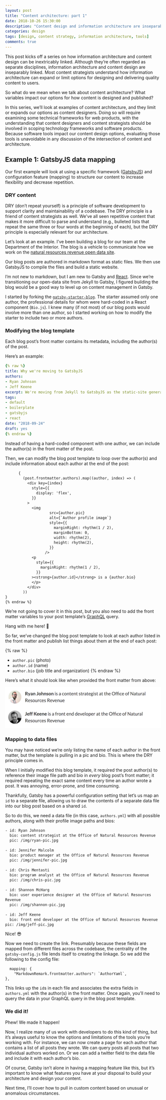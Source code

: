 ```yaml
---
layout: post
title: "Content architecture: part 1"
date: 2018-10-26 15:30:00
description: "Content design and information architecture are inseparable. Your architecture can either limit your design options, or it can provide a flexible and modular tapestry from which to design your content. This series covers methods to construct a flexible architecture for your content, starting with reading into a data file based on a blog post author’s name."
categories: design
tags: [design, content strategy, information architecture, tools]
comments: true
---
```


This post kicks off a series on how information architecture and content design can be inextricably linked. Although they’re often regarded as separate disciplines, information architecture and content design are inseparably linked. Most content strategists understand how information architecture can expand or limit options for designing and delivering quality content to users.

So what do we mean when we talk about content architecture? What variables impact our options for how content is designed and published? 

In this series, we’ll look at examples of content architecture, and they limit or expands our options as content designers. Doing so will require examining some technical frameworks for web products, with the understanding that content designers and content strategists should be involved in scoping technology frameworks and software products. Because software tools impact our content design options, evaluating those tools is unavoidable in any discussion of the intersection of content and architecture.

## Example 1: GatsbyJS data mapping

Our first example will look at using a specific framework ([GatsbyJS](https://www.gatsbyjs.org/)) and configuration feature (mapping) to structure our content to increase flexibility and decrease repetition.

### DRY content

DRY (don’t repeat yourself) is a principle of software development to support clarity and maintainability of a codebase. The DRY principle is a friend of content strategists as well. We’ve all seen repetitive content that makes it more difficult to parse and understand (e.g., bulleted lists that repeat the same three or four words at the beginning of each), but the DRY principle is especially relevant for our architecture.

Let’s look at an example. I’ve been building a blog for our team at the Department of the Interior. The blog is a vehicle to communicate how we work on the [natural resources revenue open data site](https://revenuedata.doi.gov/).

Our blog posts are authored in markdown format as static files. We then use GatsbyJS to compile the files and build a static website.

I’m not new to markdown, but I am new to Gatsby and [React](https://reactjs.org/). Since we’re transitioning our open-data site from Jekyll to Gatsby, I figured building the blog would be a good way to level up on content management in Gatsby.

I started by forking the [`gatsby-starter-blog`](https://github.com/gatsbyjs/gatsby-starter-blog). The starter assumed only one author, the professional details for whom were hard-coded in a React component (`Bio.js`). I knew many (if not most) of our blog posts would involve more than one author, so I started working on how to modify the starter to include two or more authors.

### Modifying the blog template

Each blog post’s front matter contains its metadata, including the author(s) of the post.

Here’s an example:

```yaml
{% raw %}
title: Why we're moving to GatsbyJS
authors: 
- Ryan Johnson
- Jeff Keene
excerpt: We're moving from Jekyll to GatsbyJS as the static-site generator for our open-data site. Here's why.
tags:
- default
- boilerplate
- gatsbyjs
- react
date: "2018-09-24"
draft: yes
{% endraw %}
```

Instead of having a hard-coded component with one author, we can include the author(s) in the front matter of the post.

Then, we can modify the blog post template to loop over the author(s) and include information about each author at the end of the post:

``` react {% raw %}
      {
        (post.frontmatter.authors).map((author, index) => (
          <div key={index}
            style={{
              display: 'flex',
            }}
          >
            <img
                    src={author.pic}
                    alt={`Author profile image`}
                    style={{
                      marginRight: rhythm(1 / 2),
                      marginBottom: 0,
                      width: rhythm(2),
                      height: rhythm(2),
                    }}
                  />
            <p
              style={{
                marginRight: rhythm(1 / 2),
              }}
            ><strong>{author.id}</strong> is a {author.bio}
            </p>
          </div>
        ))
}
{% endraw %}
```

We’re not going to cover it in this post, but you also need to add the front matter variables to your post template’s [GraphQL](https://www.gatsbyjs.org/docs/querying-with-graphql/) query.

Hang with me here! 🙂

So far, we’ve changed the blog post template to look at each author listed in the front matter and publish list things about them at the end of each post:

{% raw %}
- `author.pic` (photo)
- `author.id` (name)
- `author.bio` (job title and organization)
{% endraw %}

Here’s what it should look like when provided the front matter from above:

![author section of blog post template with Ryan Johnson and Jeff Keene listed](../assets/images/authors-in-gatsby.png)

### Mapping to data files

You may have noticed we’re only listing the name of each author in the front matter, but the template is pulling in a pic and bio. This is where the DRY principle comes in.

When I initially modified this blog template, it required the post author(s) to reference their image file path and bio in _every_ blog post’s front matter; it required repeating the exact same content every time an author wrote a post. It was annoying, error-prone, and time consuming.

Thankfully, Gatsby has a powerful configuration setting that let’s us map an `id` to a separate file, allowing us to draw the contents of a separate data file into our blog post based on a shared `id`.

So to do this, we need a data file (in this case, `authors.yml`) with all possible authors, along with their profile image paths and bios:

```
- id: Ryan Johnson
  bio: content strategist at the Office of Natural Resources Revenue
  pic: /img/ryan-pic.jpg

- id: Jennifer Malcolm
  bio: product manager at the Office of Natural Resources Revenue
  pic: /img/jennifer-pic.jpg

- id: Chris Mentasti
  bio: program analyst at the Office of Natural Resources Revenue
  pic: /img/chris-pic.jpg

- id: Shannon McHarg
  bio: user experience designer at the Office of Natural Resources Revenue
  pic: /img/shannon-pic.jpg

- id: Jeff Keene
  bio: front end developer at the Office of Natural Resources Revenue
pic: /img/jeff-pic.jpg
```

Nice! 😎 

Now we need to create the link. Presumably because these fields are mapped from different files across the codebase, the centrality of the `gatsby-config.js` file lends itself to creating the linkage. So we add the following to the config file:

```
  mapping: {
    "MarkdownRemark.frontmatter.authors": `AuthorYaml`,
},
```

This links up the `id`s in each file and associates the extra fields in `authors.yml` with the author(s) in the front matter. Once again, you’ll need to query the data in your GraphQL query in the blog post template.

### We did it!

Phew! We made it happen!

Now, I realize many of us work with developers to do this kind of thing, but it’s always useful to know the options and limitations of the tools you’re working with. For instance, we can now create a page for each author that contains a list of all posts they wrote. We can query posts all posts that two individual authors worked on. Or we can add a twitter field to the data file and include it with each author’s bio.

Of course, Gatsby isn’t alone in having a mapping feature like this, but it’s important to know what features you have at your disposal to build your architecture and design your content.

Next time, I’ll cover how to pull in custom content based on unusual or anomalous circumstances.